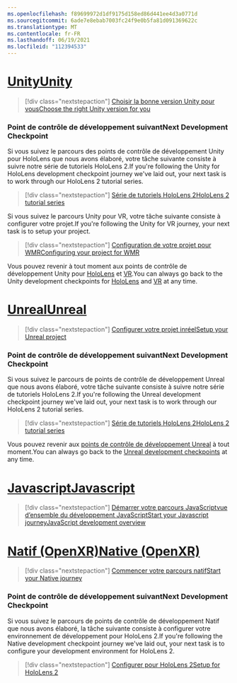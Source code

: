 ```yaml
---
ms.openlocfilehash: f89699972d1df9175d158ed86d441ee4d3a0771d
ms.sourcegitcommit: 6ade7e8ebab7003fc24f9e0b5fa81d091369622c
ms.translationtype: MT
ms.contentlocale: fr-FR
ms.lasthandoff: 06/19/2021
ms.locfileid: "112394533"
---
```

# <a name="unity"></a>[<span data-ttu-id="882e6-101">Unity</span><span class="sxs-lookup"><span data-stu-id="882e6-101">Unity</span></span>](#tab/unity)

> [!div class="nextstepaction"]
> [<span data-ttu-id="882e6-102">Choisir la bonne version Unity pour vous</span><span class="sxs-lookup"><span data-stu-id="882e6-102">Choose the right Unity version for you</span></span>](../unity/choosing-unity-version.md)

### <a name="next-development-checkpoint"></a><span data-ttu-id="882e6-103">Point de contrôle de développement suivant</span><span class="sxs-lookup"><span data-stu-id="882e6-103">Next Development Checkpoint</span></span>

<span data-ttu-id="882e6-104">Si vous suivez le parcours des points de contrôle de développement Unity pour HoloLens que nous avons élaboré, votre tâche suivante consiste à suivre notre série de tutoriels HoloLens 2.</span><span class="sxs-lookup"><span data-stu-id="882e6-104">If you're following the Unity for HoloLens development checkpoint journey we've laid out, your next task is to work through our HoloLens 2 tutorial series.</span></span>

> [!div class="nextstepaction"]
> [<span data-ttu-id="882e6-105">Série de tutoriels HoloLens 2</span><span class="sxs-lookup"><span data-stu-id="882e6-105">HoloLens 2 tutorial series</span></span>](../unity/tutorials/mr-learning-base-01.md)

<span data-ttu-id="882e6-106">Si vous suivez le parcours Unity pour VR, votre tâche suivante consiste à configurer votre projet.</span><span class="sxs-lookup"><span data-stu-id="882e6-106">If you're following the Unity for VR journey, your next task is to setup your project.</span></span>

> [!div class="nextstepaction"]
> [<span data-ttu-id="882e6-107">Configuration de votre projet pour WMR</span><span class="sxs-lookup"><span data-stu-id="882e6-107">Configuring your project for WMR</span></span>](../unity/configure-unity-project.md)

<span data-ttu-id="882e6-108">Vous pouvez revenir à tout moment aux points de contrôle de développement Unity pour [HoloLens](../unity/unity-development-overview.md#1-getting-started) et [VR](../unity/unity-development-wmr-overview.md#1-getting-started).</span><span class="sxs-lookup"><span data-stu-id="882e6-108">You can always go back to the Unity development checkpoints for [HoloLens](../unity/unity-development-overview.md#1-getting-started) and [VR](../unity/unity-development-wmr-overview.md#1-getting-started) at any time.</span></span>

# <a name="unreal"></a>[<span data-ttu-id="882e6-109">Unreal</span><span class="sxs-lookup"><span data-stu-id="882e6-109">Unreal</span></span>](#tab/unreal)

> [!div class="nextstepaction"]
> [<span data-ttu-id="882e6-110">Configurer votre projet inréel</span><span class="sxs-lookup"><span data-stu-id="882e6-110">Setup your Unreal project</span></span>](../unreal/unreal-project-setup.md)

### <a name="next-development-checkpoint"></a><span data-ttu-id="882e6-111">Point de contrôle de développement suivant</span><span class="sxs-lookup"><span data-stu-id="882e6-111">Next Development Checkpoint</span></span>

<span data-ttu-id="882e6-112">Si vous suivez le parcours de points de contrôle de développement Unreal que nous avons élaboré, votre tâche suivante consiste à suivre notre série de tutoriels HoloLens 2.</span><span class="sxs-lookup"><span data-stu-id="882e6-112">If you're following the Unreal development checkpoint journey we've laid out, your next task is to work through our HoloLens 2 tutorial series.</span></span>

> [!div class="nextstepaction"]
> [<span data-ttu-id="882e6-113">Série de tutoriels HoloLens 2</span><span class="sxs-lookup"><span data-stu-id="882e6-113">HoloLens 2 tutorial series</span></span>](../unreal/tutorials/unreal-uxt-ch1.md)

<span data-ttu-id="882e6-114">Vous pouvez revenir aux [points de contrôle de développement Unreal](../unreal/unreal-development-overview.md#1-getting-started) à tout moment.</span><span class="sxs-lookup"><span data-stu-id="882e6-114">You can always go back to the [Unreal development checkpoints](../unreal/unreal-development-overview.md#1-getting-started) at any time.</span></span>

# <a name="javascript"></a>[<span data-ttu-id="882e6-115">Javascript</span><span class="sxs-lookup"><span data-stu-id="882e6-115">Javascript</span></span>](#tab/javascript)

> [!div class="nextstepaction"]
> <span data-ttu-id="882e6-116">[Démarrer votre parcours JavaScript](../native/directx-development-overview.md)[vue d’ensemble du développement JavaScript](../javascript/javascript-development-overview.md)</span><span class="sxs-lookup"><span data-stu-id="882e6-116">[Start your Javascript journey](../native/directx-development-overview.md)[JavaScript development overview](../javascript/javascript-development-overview.md)</span></span> 

# <a name="native-openxr"></a>[<span data-ttu-id="882e6-117">Natif (OpenXR)</span><span class="sxs-lookup"><span data-stu-id="882e6-117">Native (OpenXR)</span></span>](#tab/native)

> [!div class="nextstepaction"]
> [<span data-ttu-id="882e6-118">Commencer votre parcours natif</span><span class="sxs-lookup"><span data-stu-id="882e6-118">Start your Native journey</span></span>](../native/directx-development-overview.md)

### <a name="next-development-checkpoint"></a><span data-ttu-id="882e6-119">Point de contrôle de développement suivant</span><span class="sxs-lookup"><span data-stu-id="882e6-119">Next Development Checkpoint</span></span>

<span data-ttu-id="882e6-120">Si vous suivez le parcours de points de contrôle de développement Natif que nous avons élaboré, la tâche suivante consiste à configurer votre environnement de développement pour HoloLens 2.</span><span class="sxs-lookup"><span data-stu-id="882e6-120">If you're following the Native development checkpoint journey we've laid out, your next task is to configure your development environment for HoloLens 2.</span></span>

> [!div class="nextstepaction"]
> [<span data-ttu-id="882e6-121">Configurer pour HoloLens 2</span><span class="sxs-lookup"><span data-stu-id="882e6-121">Setup for HoloLens 2</span></span>](../native/openxr-getting-started.md#getting-started-with-openxr-for-hololens-2)